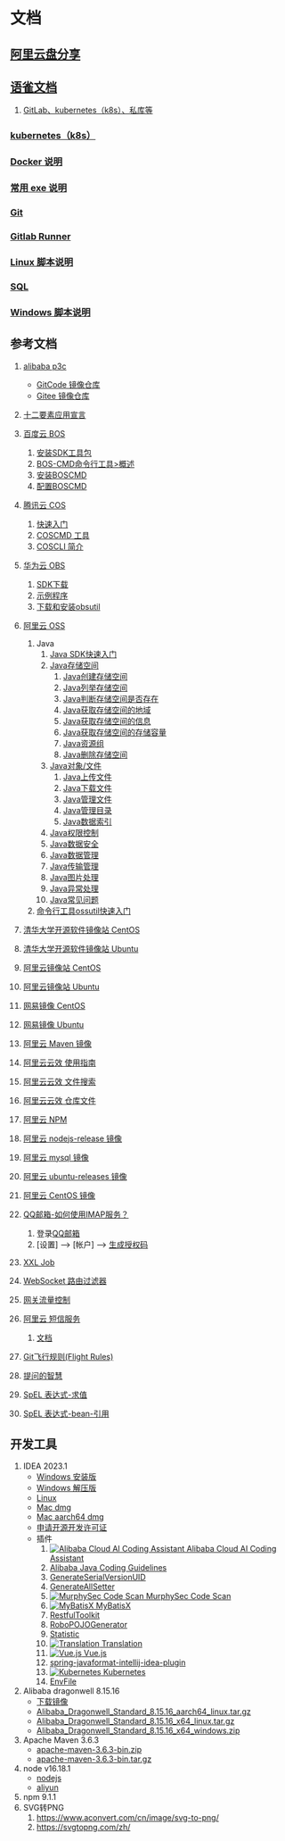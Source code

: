 # 文档

## [阿里云盘分享](https://www.aliyundrive.com/s/QaUy1DQRkV4)

## [语雀文档](https://www.yuque.com/xuxiaowei-com-cn)

1. [GitLab、kubernetes（k8s）、私库等](https://www.yuque.com/xuxiaowei-com-cn/gitlab-k8s)

### [kubernetes（k8s）](deployment)

### [Docker 说明](docker)

### [常用 exe 说明](exe)

### [Git](git)

### [Gitlab Runner](gitlab-runner)

### [Linux 脚本说明](sh)

### [SQL](sql)

### [Windows 脚本说明](winsw)

## 参考文档

1. [alibaba p3c](https://github.com/alibaba/p3c)
    - [GitCode 镜像仓库](https://gitcode.net/mirrors/alibaba/p3c)
    - [Gitee 镜像仓库](https://gitee.com/mirrors/P3C)
2. [十二要素应用宣言](https://12factor.net/zh_cn/)

3. [百度云 BOS](https://cloud.baidu.com/doc/BOS/index.html)
    1. [安装SDK工具包](https://cloud.baidu.com/doc/BOS/s/4jwvyrq6p)
    2. [BOS-CMD命令行工具>概述](https://cloud.baidu.com/doc/BOS/s/Sjwvyqetg)
    3. [安装BOSCMD](https://cloud.baidu.com/doc/BOS/s/qjwvyqegc)
    4. [配置BOSCMD](https://cloud.baidu.com/doc/BOS/s/Ejwvyqe55)
4. [腾讯云 COS](https://cloud.tencent.com/document/product/436)
    1. [快速入门](https://cloud.tencent.com/document/product/436/10199)
    2. [COSCMD 工具](https://cloud.tencent.com/document/product/436/10976)
    3. [COSCLI 简介](https://cloud.tencent.com/document/product/436/63143)
5. [华为云 OBS](https://support.huaweicloud.com/obs/index.html)
    1. [SDK下载](https://support.huaweicloud.com/sdk-java-devg-obs/obs_21_0001.html)
    2. [示例程序](https://support.huaweicloud.com/sdk-java-devg-obs/obs_21_0002.html)
    3. [下载和安装obsutil](https://support.huaweicloud.com/utiltg-obs/obs_11_0003.html)
6. [阿里云 OSS](https://help.aliyun.com/product/31815.html)
    1. Java
        1. [Java SDK快速入门](https://help.aliyun.com/document_detail/608401.html)
        2. [Java存储空间](https://help.aliyun.com/document_detail/145203.html)
            1. [Java创建存储空间](https://help.aliyun.com/document_detail/32012.htm)
            2. [Java列举存储空间](https://help.aliyun.com/document_detail/145208.html)
            3. [Java判断存储空间是否存在](https://help.aliyun.com/document_detail/145209.html)
            4. [Java获取存储空间的地域](https://help.aliyun.com/document_detail/145211.html)
            5. [Java获取存储空间的信息](https://help.aliyun.com/document_detail/145212.html)
            6. [Java获取存储空间的存储容量](https://help.aliyun.com/document_detail/439191.html)
            7. [Java资源组](https://help.aliyun.com/document_detail/601504.html)
            8. [Java删除存储空间](https://help.aliyun.com/document_detail/145213.html)
        3. [Java对象/文件](https://help.aliyun.com/document_detail/609604.html)
            1. [Java上传文件](https://help.aliyun.com/document_detail/84778.html)
            2. [Java下载文件](https://help.aliyun.com/document_detail/84822.html)
            3. [Java管理文件](https://help.aliyun.com/document_detail/84835.html)
            4. [Java管理目录](https://help.aliyun.com/document_detail/211361.html)
            5. [Java数据索引](https://help.aliyun.com/document_detail/416363.html)
        4. [Java权限控制](https://help.aliyun.com/document_detail/609599.html)
        5. [Java数据安全](https://help.aliyun.com/document_detail/609600.html)
        6. [Java数据管理](https://help.aliyun.com/document_detail/609601.html)
        7. [Java传输管理](https://help.aliyun.com/document_detail/609602.html)
        8. [Java图片处理](https://help.aliyun.com/document_detail/47505.html)
        9. [Java异常处理](https://help.aliyun.com/document_detail/32023.html)
        10. [Java常见问题](https://help.aliyun.com/document_detail/32024.html)
    2. [命令行工具ossutil快速入门](https://help.aliyun.com/document_detail/195960.html)

7. [清华大学开源软件镜像站 CentOS](https://mirror.tuna.tsinghua.edu.cn/help/centos/)
8. [清华大学开源软件镜像站 Ubuntu](https://mirror.tuna.tsinghua.edu.cn/help/ubuntu/)

9. [阿里云镜像站 CentOS](https://developer.aliyun.com/mirror/centos)
10. [阿里云镜像站 Ubuntu](https://developer.aliyun.com/mirror/ubuntu)

11. [网易镜像 CentOS](https://mirrors.163.com/.help/centos.html)
12. [网易镜像 Ubuntu](http://mirrors.163.com/.help/ubuntu.html)

13. [阿里云 Maven 镜像](https://developer.aliyun.com/mirror/maven)
14. [阿里云云效 使用指南](https://developer.aliyun.com/mvn/guide)
15. [阿里云云效 文件搜索](https://developer.aliyun.com/mvn/search)
16. [阿里云云效 仓库文件](https://developer.aliyun.com/mvn/view)

17. [阿里云 NPM](https://developer.aliyun.com/mirror/NPM)
18. [阿里云 nodejs-release 镜像](https://developer.aliyun.com/mirror/nodejs-release)
19. [阿里云 mysql 镜像](https://developer.aliyun.com/mirror/mysql)
20. [阿里云 ubuntu-releases 镜像](https://developer.aliyun.com/mirror/ubuntu-releases)
21. [阿里云 CentOS 镜像](https://developer.aliyun.com/mirror/centos)

22. [QQ邮箱-如何使用IMAP服务？](https://service.mail.qq.com/cgi-bin/help?subtype=1&id=28&no=331)
    1. 登录[QQ邮箱](https://mail.qq.com)
    2. [设置] --> [帐户] --> [生成授权码](static/QQ-授权码.png)
23. [XXL Job](https://www.xuxueli.com/xxl-job)
24. [WebSocket 路由过滤器](https://cloud.spring.io/spring-cloud-gateway/reference/html/#the-websocket-routing-filter)
25. [网关流量控制](https://sentinelguard.io/zh-cn/docs/api-gateway-flow-control.html)
26. [阿里云 短信服务](https://dysms.console.aliyun.com/overview)
    1. [文档](https://next.api.aliyun.com/product/Dysmsapi)
27. [Git飞行规则(Flight Rules)](https://github.com/k88hudson/git-flight-rules/blob/master/README_zh-CN.md)
28. [提问的智慧](https://gitcode.net/mirrors/ryanhanwu/How-To-Ask-Questions-The-Smart-Way/-/blob/master/README-zh_CN.md)
29. [SpEL 表达式-求值](https://docs.spring.io/spring-framework/docs/current/reference/html/core.html#expressions-evaluation)
30. [SpEL 表达式-bean-引用](https://docs.spring.io/spring-framework/docs/current/reference/html/core.html#expressions-bean-references)

## 开发工具

1. IDEA 2023.1
    - [Windows 安装版](https://download.jetbrains.com.cn/idea/ideaIU-2022.2.3.exe)
    - [Windows 解压版](https://download.jetbrains.com.cn/idea/ideaIU-2022.2.3.win.zip)
    - [Linux](https://download.jetbrains.com.cn/idea/ideaIU-2022.2.3.tar.gz)
    - [Mac dmg](https://download.jetbrains.com.cn/idea/ideaIU-2022.2.3.dmg)
    - [Mac aarch64 dmg](https://download.jetbrains.com.cn/idea/ideaIU-2022.2.3-aarch64.dmg)
    - [申请开源开发许可证](https://www.jetbrains.com/shop/eform/opensource)
    - 插件
        1. [![Alibaba Cloud AI Coding Assistant](static/plugins/AlibabaCloudAICodingAssistant.png) Alibaba Cloud AI Coding Assistant](https://plugins.jetbrains.com/plugin/17809-alibaba-cloud-ai-coding-assistant)
        2. [Alibaba Java Coding Guidelines](https://plugins.jetbrains.com/plugin/10046-alibaba-java-coding-guidelines)
        3. [GenerateSerialVersionUID](https://plugins.jetbrains.com/plugin/185-generateserialversionuid)
        4. [GenerateAllSetter](https://plugins.jetbrains.com/plugin/9360-generateallsetter)
        5. [![MurphySec Code Scan](static/plugins/MurphySecCodeScan.png) MurphySec Code Scan](https://plugins.jetbrains.com/plugin/18274-murphysec-code-scan)
        6. [![MyBatisX](static/plugins/MyBatisX.png) MyBatisX](https://plugins.jetbrains.com/plugin/10119-mybatisx)
        7. [RestfulToolkit](https://plugins.jetbrains.com/plugin/10292-restfultoolkit)
        8. [RoboPOJOGenerator](https://plugins.jetbrains.com/plugin/8634-robopojogenerator)
        9. [Statistic](https://plugins.jetbrains.com/plugin/4509-statistic)
        10. [![Translation](static/plugins/Translation.png) Translation](https://plugins.jetbrains.com/plugin/8579-translation)
        11. [![Vue.js](static/plugins/Vue.js.png) Vue.js](https://plugins.jetbrains.com/plugin/9442-vue-js)
        12. [spring-javaformat-intellij-idea-plugin](https://repo1.maven.org/maven2/io/spring/javaformat/spring-javaformat-intellij-idea-plugin)
        13. [![Kubernetes](static/plugins/kubernetes.svg) Kubernetes](https://plugins.jetbrains.com/plugin/10485-kubernetes)
        14. [EnvFile](https://plugins.jetbrains.com/plugin/7861-envfile)
2. Alibaba dragonwell 8.15.16
    - [下载镜像](https://github.com/dragonwell-project/dragonwell8/wiki/%E4%B8%8B%E8%BD%BD%E9%95%9C%E5%83%8F(Mirrors-for-download))
    - [Alibaba_Dragonwell_Standard_8.15.16_aarch64_linux.tar.gz](https://dragonwell.oss-cn-shanghai.aliyuncs.com/8.15.16/Alibaba_Dragonwell_Standard_8.15.16_aarch64_linux.tar.gz)
    - [Alibaba_Dragonwell_Standard_8.15.16_x64_linux.tar.gz](https://dragonwell.oss-cn-shanghai.aliyuncs.com/8.15.16/Alibaba_Dragonwell_Standard_8.15.16_x64_linux.tar.gz)
    - [Alibaba_Dragonwell_Standard_8.15.16_x64_windows.zip](https://dragonwell.oss-cn-shanghai.aliyuncs.com/8.15.16/Alibaba_Dragonwell_Standard_8.15.16_x64_windows.zip)
3. Apache Maven 3.6.3
    - [apache-maven-3.6.3-bin.zip](https://downloads.apache.org/maven/maven-3/3.6.3/binaries/apache-maven-3.6.3-bin.zip)
    - [apache-maven-3.6.3-bin.tar.gz](https://downloads.apache.org/maven/maven-3/3.6.3/binaries/apache-maven-3.6.3-bin.tar.gz)
4. node v16.18.1
    - [nodejs](https://nodejs.org/dist/v16.18.1)
    - [aliyun](http://mirrors.aliyun.com/nodejs-release/v16.18.1)
5. npm 9.1.1
6. SVG转PNG
    1. https://www.aconvert.com/cn/image/svg-to-png/
    2. https://svgtopng.com/zh/
